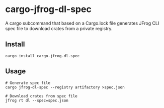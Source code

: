 # cargo-jfrog-dl-spec

A cargo subcommand that based on a Cargo.lock file generates JFrog CLI spec file to download crates from a private registry.

## Install
```shell
cargo install cargo-jfrog-dl-spec
```

## Usage
```shell
# Generate spec file
cargo jfrog-dl-spec --registry artifactory >spec.json

# Download crates from spec file
jfrog rt dl --spec=spec.json
```